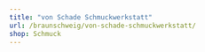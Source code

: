 ```yaml
---
title: "von Schade Schmuckwerkstatt"
url: /braunschweig/von-schade-schmuckwerkstatt/
shop: Schmuck
---
```

